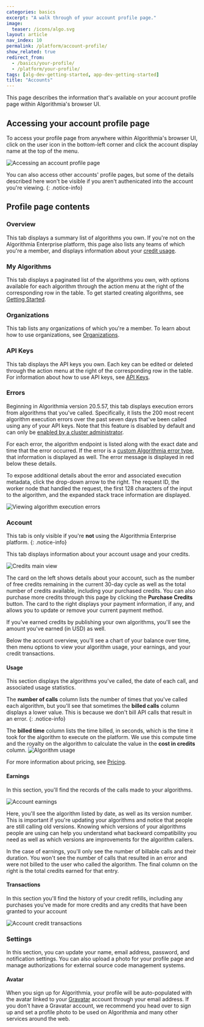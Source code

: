 ```yaml
---
categories: basics
excerpt: "A walk through of your account profile page."
image:
  teaser: /icons/algo.svg
layout: article
nav_index: 10
permalink: /platform/account-profile/
show_related: true
redirect_from:
  - /basics/your-profile/
  - /platform/your-profile/
tags: [alg-dev-getting-started, app-dev-getting-started]
title: "Accounts"
---
```


This page describes the information that's available on your account profile page within Algorithmia's browser UI.

## Accessing your account profile page

To access your profile page from anywhere within Algorithmia's browser UI, click on the user icon in the bottom-left corner and click the account display name at the top of the menu.

![Accessing an account profile page]({{site.cdnurl}}{{site.baseurl}}/images/post_images/your_profile/user_drop_down.png)

You can also access other accounts' profile pages, but some of the details described here won't be visible if you aren't authenicated into the account you're viewing.
{: .notice-info}

## Profile page contents

### Overview

This tab displays a summary list of algorithms you own. If you're not on the Algorithmia Enterprise platform, this page also lists any teams of which you're a member, and displays information about your [credit usage](#account).

### My Algorithms

This tab displays a paginated list of the algorithms you own, with options available for each algorithm through the action menu at the right of the corresponding row in the table. To get started creating algorithms, see [Getting Started]({{site.baseurl}}//algorithm-development/your-first-algo).

### Organizations

This tab lists any organizations of which you're a member. To learn about how to use organizations, see [Organizations]({{site.baseurl}}//platform/organizations).

### API Keys
This tab displays the API keys you own. Each key can be edited or deleted through the action menu at the right of the corresponding row in the table. For information about how to use API keys, see [API Keys]({{site.baseurl}}//platform/customizing-api-keys).

### Errors
Beginning in Algorithmia version 20.5.57, this tab displays execution errors from algorithms that you've called. Specifically, it lists the 200 most recent algorithm execution errors over the past seven days that've been called using any of your API keys. Note that this feature is disabled by default and can only be [enabled by a cluster administrator](https://training.algorithmia.com/managing-advanced-workflows/829681).

For each error, the algorithm endpoint is listed along with the exact date and time that the error occurred. If the error is a [custom Algorithmia error type]({{site.baseurl}}/algorithm-development/algorithm-errors), that information is displayed as well. The error message is displayed in red below these details.

To expose additional details about the error and associated execution metadata, click the drop-down arrow to the right. The request ID, the worker node that handled the request, the first 128 characters of the input to the algorithm, and the expanded stack trace information are displayed.

![Viewing algorithm execution errors]({{site.cdnurl}}{{site.baseurl}}/images/post_images/your_profile/account-profile-errors.png)

### Account

This tab is only visible if you're **not** using the Algorithmia Enterprise platform.
{: .notice-info}

This tab displays information about your account usage and your credits.

![Credits main view]({{site.cdnurl}}{{site.baseurl}}/images/post_images/your_profile/credits_main.png)

The card on the left shows details about your account, such as the number of free credits remaining in the current 30-day cycle as well as the total number of credits available, including your purchased credits. You can also purchase more credits through this page by clicking the **Purchase Credits** button. The card to the right displays your payment information, if any, and allows you to update or remove your current payment method.

If you've earned credits by publishing your own algorithms, you'll see the amount you've earned (in USD) as well.

Below the account overview, you'll see a chart of your balance over time, then menu options to view your algorithm usage, your earnings, and your credit transactions.

#### Usage

This section displays the algorithms you've called, the date of each call, and associated usage statistics.

The **number of calls** column lists the number of times that you've called each algorithm, but you'll see that sometimes the **billed calls** column displays a lower value. This is because we don't bill API calls that result in an error.
{: .notice-info}

The **billed time** column lists the time billed, in seconds, which is the time it took for the algorithm to execute on the platform. We use this compute time and the royalty on the algorithm to calculate the value in the **cost in credits** column.
![Algorithm usage]({{site.cdnurl}}{{site.baseurl}}/images/post_images/your_profile/usage.png)

For more information about pricing, see [Pricing]({{site.baseurl}}/pricing).

#### Earnings

In this section, you'll find the records of the calls made to your algorithms.

![Account earnings]({{site.cdnurl}}{{site.baseurl}}/images/post_images/your_profile/earning.png)

Here, you'll see the algorithm listed by date, as well as its version number. This is important if you're updating your algorithms and notice that people are still calling old versions. Knowing which versions of your algorithms people are using can help you understand what backward compatibility you need as well as which versions are improvements for the algorithm callers.

In the case of earnings, you'll only see the number of billable calls and their duration. You won't see the number of calls that resulted in an error and were not billed to the user who called the algorithm. The final column on the right is the total credits earned for that entry.

#### Transactions

In this section you'll find the history of your credit refills, including any purchases you've made for more credits and any credits that have been granted to your account

![Account credit transactions]({{site.cdnurl}}{{site.baseurl}}/images/post_images/your_profile/transactions.png)

### Settings

In this section, you can update your name, email address, password, and notification settings. You can also upload a photo for your profile page and manage authorizations for external source code management systems.

#### Avatar

When you sign up for Algorithmia, your profile will be auto-populated with the avatar linked to your [Gravatar](https://gravatar.com) account through your email address. If you don't have a Gravatar account, we recommend you head over to sign up and set a profile photo to be used on Algorithmia and many other services around the web.
